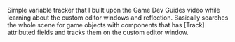 Simple variable tracker that I built upon the Game Dev Guides video while learning about the custom editor windows and reflection.
Basically searches the whole scene for game objects with components that has [Track] attributed fields and tracks them on the custom editor window.
